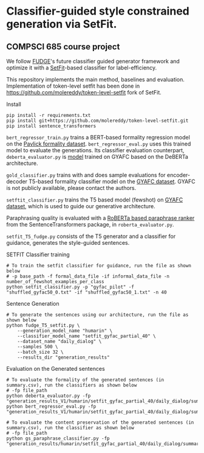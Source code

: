 # Classifier-guided style constrained generation via SetFit.

## COMPSCI 685 course project 


We follow [FUDGE](https://arxiv.org/pdf/2104.05218)'s future classifier guided generator framework and optimize it with a [SetFit](https://arxiv.org/pdf/2209.11055)-based classifier for label-efficiency.

This repository implements the main method, baselines and evaluation. Implementation of token-level setfit has been done in https://github.com/molereddy/token-level-setfit fork of SetFit.

Install
```
pip install -r requirements.txt
pip install git+https://github.com/molereddy/token-level-setfit.git
pip install sentence_transformers
```

`bert_regressor_train.py` trains a BERT-based formality regression model on the [Pavlick formality dataset](https://huggingface.co/datasets/osyvokon/pavlick-formality-scores). `bert_regressor_eval.py` uses this trained model to evaluate the generations. Its classifier evaluation counterpart, `deberta_evaluator.py` is [model](https://huggingface.co/s-nlp/deberta-large-formality-ranker) trained on GYAFC based on the DeBERTa architecture. 

`gold_classifier.py` trains with and does sample evaluations for encoder-decoder T5-based formality classifier model on the [GYAFC dataset](https://arxiv.org/abs/1803.06535). GYAFC is not publicly available, please contact the authors.

`setftit_classifier.py` trains the T5 based model (fewshot) on [GYAFC dataset](https://arxiv.org/abs/1803.06535), which is used to guide our generative architecture. 

Paraphrasing quality is evaluated with a [RoBERTa based paraphrase ranker](https://huggingface.co/cross-encoder/nli-roberta-base) from the SentenceTransformers package, in `roberta_evaluator.py`.

`setfit_T5_fudge.py` consists of the T5 generator and a classifier for guidance, generates the style-guided sentences.

SETFIT Classifier training
```
# To train the setfit classifier for guidance, run the file as shown below
# -p base_path -f formal_data_file -if informal_data_file -n number_of_fewshot_examples_per_class
python setfit_classifier.py -p "gyfac_pilot" -f "shuffled_gyfac50_0.txt" -if "shuffled_gyfac50_1.txt" -n 40
```

Sentence Generation 
```
# To generate the sentences using our architecture, run the file as shown below
python fudge_T5_setfit.py \
    --generation_model_name "humarin" \
    --classifier_model_name "setfit_gyfac_partial_40" \
    --dataset_name "daily_dialog" \
    --samples 500 \
    --batch_size 32 \
    --results_dir "generation_results"
```
Evaluation on the Generated sentences
```
# To evaluate the formality of the generated sentences (in summary.csv), run the classifiers as shown below
# -fp file_path
python deberta_evaluator.py -fp "generation_results_V1/humarin/setfit_gyfac_partial_40/daily_dialog/summary.csv"
python bert_regressor_eval.py -fp "generation_results_V1/humarin/setfit_gyfac_partial_40/daily_dialog/summary.csv"

# To evaluate the content preservation of the generated sentences (in summary.csv), run the classifier as shown below
# -fp file_path
python gs_paraphrase_classifier.py -fp "generation_results/humarin/setfit_gyfac_partial_40/daily_dialog/summary.csv"
```

